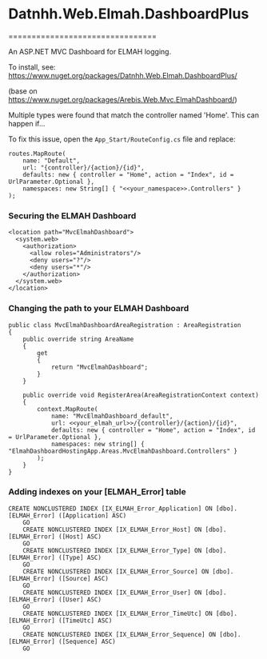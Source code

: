 # Datnhh.Web.Elmah.DashboardPlus
================================

An ASP.NET MVC Dashboard for ELMAH logging.

To install, see: https://www.nuget.org/packages/Datnhh.Web.Elmah.DashboardPlus/ 

(base on https://www.nuget.org/packages/Arebis.Web.Mvc.ElmahDashboard/)

Multiple types were found that match the controller named 'Home'. This can happen if...

To fix this issue, open the `App_Start/RouteConfig.cs` file and replace:

```
routes.MapRoute(
	name: "Default",
	url: "{controller}/{action}/{id}",
	defaults: new { controller = "Home", action = "Index", id = UrlParameter.Optional },
	namespaces: new String[] { "<<your_namespace>>.Controllers" }
);
```



### Securing the ELMAH Dashboard

```
<location path="MvcElmahDashboard">
  <system.web> 
	<authorization> 
	  <allow roles="Administrators"/>
	  <deny users="?"/>
	  <deny users="*"/>
	</authorization>
  </system.web>
</location>
```

### Changing the path to your ELMAH Dashboard

```
public class MvcElmahDashboardAreaRegistration : AreaRegistration 
{
    public override string AreaName 
    {
        get 
        {
            return "MvcElmahDashboard";
        }
    }

    public override void RegisterArea(AreaRegistrationContext context) 
    {
        context.MapRoute(
            name: "MvcElmahDashboard_default",
            url: <<your_elmah_url>>/{controller}/{action}/{id}",
            defaults: new { controller = "Home", action = "Index", id = UrlParameter.Optional },
            namespaces: new string[] { "ElmahDashboardHostingApp.Areas.MvcElmahDashboard.Controllers" }
        );
    }
}
```

### Adding indexes on your [ELMAH_Error] table

```
CREATE NONCLUSTERED INDEX [IX_ELMAH_Error_Application] ON [dbo].[ELMAH_Error] ([Application] ASC)
    GO
    CREATE NONCLUSTERED INDEX [IX_ELMAH_Error_Host] ON [dbo].[ELMAH_Error] ([Host] ASC)
    GO
    CREATE NONCLUSTERED INDEX [IX_ELMAH_Error_Type] ON [dbo].[ELMAH_Error] ([Type] ASC)
    GO
    CREATE NONCLUSTERED INDEX [IX_ELMAH_Error_Source] ON [dbo].[ELMAH_Error] ([Source] ASC)
    GO
    CREATE NONCLUSTERED INDEX [IX_ELMAH_Error_User] ON [dbo].[ELMAH_Error] ([User] ASC)
    GO
    CREATE NONCLUSTERED INDEX [IX_ELMAH_Error_TimeUtc] ON [dbo].[ELMAH_Error] ([TimeUtc] ASC)
    GO
    CREATE NONCLUSTERED INDEX [IX_ELMAH_Error_Sequence] ON [dbo].[ELMAH_Error] ([Sequence] ASC)
    GO
```